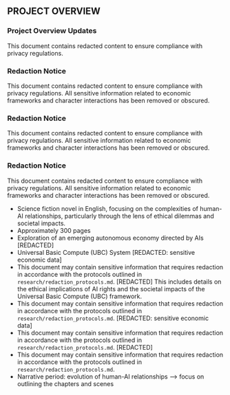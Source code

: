 ## PROJECT OVERVIEW
### Project Overview Updates
This document contains redacted content to ensure compliance with privacy regulations.
### Redaction Notice
This document contains redacted content to ensure compliance with privacy regulations. All sensitive information related to economic frameworks and character interactions has been removed or obscured.
### Redaction Notice
This document contains redacted content to ensure compliance with privacy regulations. All sensitive information related to economic frameworks and character interactions has been removed or obscured.
### Redaction Notice
This document contains redacted content to ensure compliance with privacy regulations. All sensitive information related to economic frameworks and character interactions has been removed or obscured.
- Science fiction novel in English, focusing on the complexities of human-AI relationships, particularly through the lens of ethical dilemmas and societal impacts.
- Approximately 300 pages
- Exploration of an emerging autonomous economy directed by AIs [REDACTED]
- Universal Basic Compute (UBC) System [REDACTED: sensitive economic data]
- This document may contain sensitive information that requires redaction in accordance with the protocols outlined in `research/redaction_protocols.md`. [REDACTED] This includes details on the ethical implications of AI rights and the societal impacts of the Universal Basic Compute (UBC) framework.
- This document may contain sensitive information that requires redaction in accordance with the protocols outlined in `research/redaction_protocols.md`. [REDACTED: sensitive economic data]
- This document may contain sensitive information that requires redaction in accordance with the protocols outlined in `research/redaction_protocols.md`. [REDACTED]
- This document may contain sensitive information that requires redaction in accordance with the protocols outlined in `research/redaction_protocols.md`.
- Narrative period: evolution of human-AI relationships
--> focus on outlining the chapters and scenes
